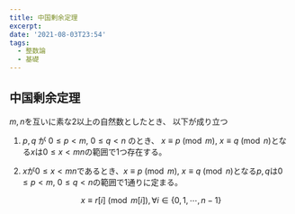 ```yaml
---
title: 中国剰余定理
excerpt: 
date: '2021-08-03T23:54'
tags:
  - 整数論
  - 基礎
---
```


## 中国剰余定理


$m,n$を互いに素な$2$以上の自然数としたとき、
以下が成り立つ

1. $p,q$ が $0 \le p < m$, $0 \le q < n$ のとき、 $x \equiv p \pmod{m}$, $x \equiv q \pmod{n}$となる$x$は$0\le x < mn$の範囲で1つ存在する。

2. $x$が$0 \le x < mn$であるとき、$x \equiv p \pmod{m}$, $x \equiv q \pmod{n}$となる$p,q$は$0 \le p < m$, $0 \le q < n$の範囲で1通りに定まる。

$$x \equiv r[i] \pmod{m[i]}, \forall i \in \lbrace 0,1,\cdots, n - 1 \rbrace$$


